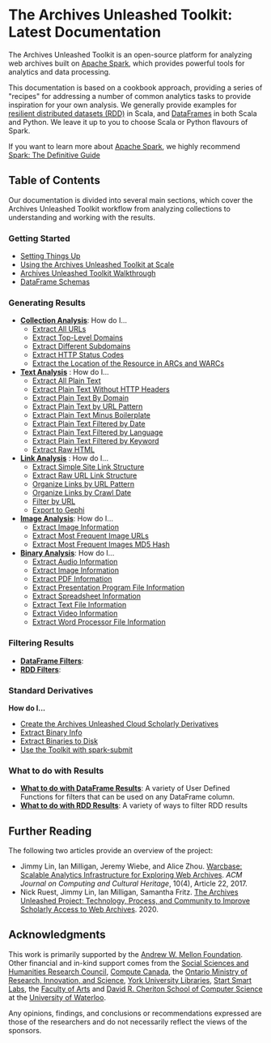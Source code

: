 # The Archives Unleashed Toolkit: Latest Documentation

The Archives Unleashed Toolkit is an open-source platform for analyzing web
archives built on [Apache Spark](http://spark.apache.org/), which provides
powerful tools for analytics and data processing.

This documentation is based on a cookbook approach, providing a series of
"recipes" for addressing a number of common analytics tasks to provide
inspiration for your own analysis. We generally provide examples for [resilient
distributed datasets
(RDD)](https://spark.apache.org/docs/latest/rdd-programming-guide.html) in
Scala, and
[DataFrames](https://spark.apache.org/docs/latest/sql-programming-guide.html#datasets-and-dataframes)
in both Scala and Python. We leave it up to you to choose Scala or Python
flavours of Spark.

If you want to learn more about [Apache Spark](https://spark.apache.org/), we
highly recommend [Spark: The Definitive
Guide](http://shop.oreilly.com/product/0636920034957.do)

## Table of Contents

Our documentation is divided into several main sections, which cover the
Archives Unleashed Toolkit workflow from analyzing collections to understanding
and working with the results.

### Getting Started

- [Setting Things Up](https://github.com/archivesunleashed/aut/#dependencies)
- [Using the Archives Unleashed Toolkit at Scale](aut-at-scale.md)
- [Archives Unleashed Toolkit Walkthrough](toolkit-walkthrough.md)
- [DataFrame Schemas](dataframe-schemas.md)

### Generating Results

- [**Collection Analysis**](collection-analysis.md): How do I...
  - [Extract All URLs](collection-analysis.md#Extract-All-URLs)
  - [Extract Top-Level Domains](collection-analysis.md#Extract-Top-Level-Domains)
  - [Extract Different Subdomains](collection-analysis.md#Extract-Different-Subdomains)
  - [Extract HTTP Status Codes](collection-analysis.md#Extract-HTTP-Status-Codes)
  - [Extract the Location of the Resource in ARCs and WARCs](collection-analysis.md#Extract-the-Location-of-the-Resource-in-ARCs-and-WARCs)
- [**Text Analysis**](https://github.com/archivesunleashed/aut-docs-new/blob/master/current/text-analysis.md)
  : How do I...
  - [Extract All Plain Text](text-analysis.md#Extract-All-Plain-Text)
  - [Extract Plain Text Without HTTP Headers](text-analysis.md#Extract-Plain-Text-Without-HTTP-Headers)
  - [Extract Plain Text By Domain](text-analysis.md#Extract-Plain-Text-By-Domain)
  - [Extract Plain Text by URL Pattern](text-analysis.md#Extract-Plain-Text-by-URL-Pattern)
  - [Extract Plain Text Minus Boilerplate](text-analysis.md#Extract-Plain-Text-Minus-Boilerplate)
  - [Extract Plain Text Filtered by Date](text-analysis.md#Extract-Plain-Text-Filtered-by-Date)
  - [Extract Plain Text Filtered by Language](text-analysis.md#Extract-Plain-Text-Filtered-by-Language)
  - [Extract Plain Text Filtered by Keyword](text-analysis.md#Extract-Plain-Text-Filtered-by-Keyword)
  - [Extract Raw HTML](text-analysis.md#Extract-Raw-HTML)
- **[Link Analysis](https://github.com/archivesunleashed/aut-docs-new/blob/master/current/link-analysis.md)**
  : How do I...
  - [Extract Simple Site Link Structure](link-analysis.md#Extract-Simple-Site-Link-Structure)
  - [Extract Raw URL Link Structure](link-analysis.md#Extract-Raw-URL-Link-Structure)
  - [Organize Links by URL Pattern](link-analysis.md#Organize-Links-by-URL-Pattern)
  - [Organize Links by Crawl Date](link-analysis.md#Organize-Links-by-Crawl-Date)
  - [Filter by URL](link-analysis.md#Filter-by-URL)
  - [Export to Gephi](link-analysis.md#Export-to-Gephi)
- **[Image Analysis](image-analysis.md)**: How do I...
  - [Extract Image Information](image-analysis.md#Extract-Image-information)
  - [Extract Most Frequent Image URLs](image-analysis.md#Most-Frequent-Image-URLs)
  - [Extract Most Frequent Images MD5 Hash](image-analysis.md#Most-Frequent-Images-MD5-Hash)
- **[Binary Analysis](binary-analysis.md)**: How do I...
  - [Extract Audio Information](binary-analysis.md#Extract-Audio-Information)
  - [Extract Image Information](image-analysis.md#Extract-Image-information)
  - [Extract PDF Information](binary-analysis.md#Extract-PDF-Information)
  - [Extract Presentation Program File Information](binary-analysis.md#Extract-Presentation-Program-Files-Information)
  - [Extract Spreadsheet Information](binary-analysis.md#Extract-Spreadsheet-Information)
  - [Extract Text File Information](binary-analysis.md#Extract-Text-Files-Information)
  - [Extract Video Information](binary-analysis.md#Extract-Video-Information)
  - [Extract Word Processor File Information](binary-analysis.md#Extract-Word-Processor-Files-Information)

### Filtering Results

- **[DataFrame Filters](filters-df.md)**:
- **[RDD Filters](filters-rdd.md)**:

### Standard Derivatives

**How do I...**

- [Create the Archives Unleashed Cloud Scholarly Derivatives](standard-derivatives.md#Create-the-Archives-Unleashed-Scholarly-Derivatives)
- [Extract Binary Info](standard-derivatives.md#Extract-Binary-Info)
- [Extract Binaries to Disk](standard-derivatives.md#Extract-Binaries-to-Disk)
- [Use the Toolkit with spark-submit](aut-spark-submit-app.md)

### What to do with Results

- **[What to do with DataFrame Results](df-results.md)**: A variety of User
  Defined Functions for filters that can be used on any DataFrame column.
- **[What to do with RDD Results](rdd-results.md)**: A variety of ways to
  filter RDD results

## Further Reading

The following two articles provide an overview of the project:

- Jimmy Lin, Ian Milligan, Jeremy Wiebe, and Alice Zhou. [Warcbase: Scalable
  Analytics Infrastructure for Exploring Web
  Archives](https://dl.acm.org/authorize.cfm?key=N46731). _ACM Journal on
  Computing and Cultural Heritage_, 10(4), Article 22, 2017.
- Nick Ruest, Jimmy Lin, Ian Milligan, Samantha Fritz. [The Archives Unleashed
  Project: Technology, Process, and Community to Improve Scholarly Access to
  Web Archives](https://arxiv.org/abs/2001.05399). 2020.

## Acknowledgments

This work is primarily supported by the [Andrew W. Mellon
Foundation](https://mellon.org/). Other financial and in-kind support comes
from the [Social Sciences and Humanities Research
Council](http://www.sshrc-crsh.gc.ca/), [Compute
Canada](https://www.computecanada.ca/), the [Ontario Ministry of Research,
Innovation, and
Science](https://www.ontario.ca/page/ministry-research-innovation-and-science),
[York University Libraries](https://www.library.yorku.ca/web/), [Start Smart
Labs](http://www.startsmartlabs.com/), the [Faculty of
Arts](https://uwaterloo.ca/arts/) and [David R. Cheriton School of Computer
Science](https://cs.uwaterloo.ca/) at the [University of
Waterloo](https://uwaterloo.ca/).

Any opinions, findings, and conclusions or recommendations expressed are those
of the researchers and do not necessarily reflect the views of the sponsors.
